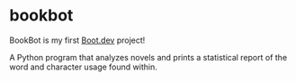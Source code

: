 # bookbot
BookBot is my first [Boot.dev](https://www.boot.dev) project!

A Python program that analyzes novels and prints a statistical report of the word and character usage found within.
